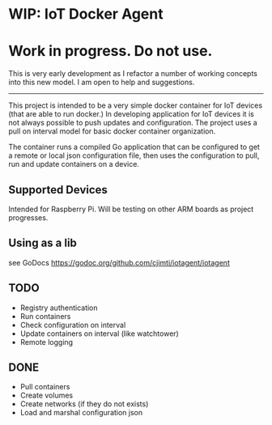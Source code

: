 # WIP: IoT Docker Agent

# Work in progress. Do not use.

This is very early development as I refactor a number of working concepts into this new model. I am open to help and suggestions.

----

This project is intended to be a very simple docker container for IoT devices (that are able to run docker.) In developing application for IoT devices it is not always possible to push updates and configuration. The project uses a pull on interval model for basic docker container organization.

The container runs a compiled Go application that can be configured to get a remote or local json configuration file, then uses the configuration to pull, run and update containers on a device.

## Supported Devices

Intended for Raspberry Pi. Will be testing on other ARM boards as project progresses.

## Using as a lib

see GoDocs
https://godoc.org/github.com/cjimti/iotagent/iotagent


## TODO

- Registry authentication
- Run containers
- Check configuration on interval
- Update containers on interval (like watchtower)
- Remote logging

## DONE

- Pull containers
- Create volumes
- Create networks (if they do not exists)
- Load and marshal configuration json
